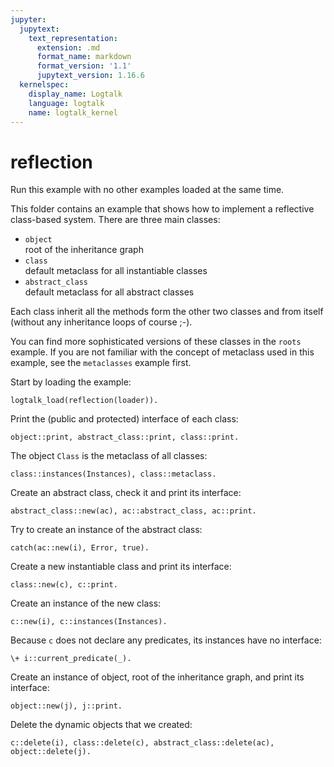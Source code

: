 ```yaml
---
jupyter:
  jupytext:
    text_representation:
      extension: .md
      format_name: markdown
      format_version: '1.1'
      jupytext_version: 1.16.6
  kernelspec:
    display_name: Logtalk
    language: logtalk
    name: logtalk_kernel
---
```


<!--
________________________________________________________________________

This file is part of Logtalk <https://logtalk.org/>  
SPDX-FileCopyrightText: 1998-2025 Paulo Moura <pmoura@logtalk.org>  
SPDX-License-Identifier: Apache-2.0

Licensed under the Apache License, Version 2.0 (the "License");
you may not use this file except in compliance with the License.
You may obtain a copy of the License at

    http://www.apache.org/licenses/LICENSE-2.0

Unless required by applicable law or agreed to in writing, software
distributed under the License is distributed on an "AS IS" BASIS,
WITHOUT WARRANTIES OR CONDITIONS OF ANY KIND, either express or implied.
See the License for the specific language governing permissions and
limitations under the License.
________________________________________________________________________
-->

# reflection

Run this example with no other examples loaded at the same time.

This folder contains an example that shows how to implement a reflective
class-based system. There are three main classes:

- `object`  
	root of the inheritance graph
- `class`  
	default metaclass for all instantiable classes
- `abstract_class`  
	default metaclass for all abstract classes

Each class inherit all the methods form the other two classes and from 
itself (without any inheritance loops of course ;-).

You can find more sophisticated versions of these classes in the `roots`
example. If you are not familiar with the concept of metaclass used in
this example, see the `metaclasses` example first.

Start by loading the example:

```logtalk
logtalk_load(reflection(loader)).
```

Print the (public and protected) interface of each class:

```logtalk
object::print, abstract_class::print, class::print.
```

<!--
Object: object

  interface:
    new/1
    delete/1
    instances/1
    metaclass/0
    abstract_class/0
    strict_instance/0
    print/0

Object: abstract_class

  interface:
    new/1
    delete/1
    instances/1
    metaclass/0
    abstract_class/0
    strict_instance/0
    print/0

Object: class

  interface:
    new/1
    delete/1
    instances/1
    metaclass/0
    abstract_class/0
    strict_instance/0
    print/0

true.
-->

The object `Class` is the metaclass of all classes:

```logtalk
class::instances(Instances), class::metaclass.
```

<!--
Instances = [class,abstract_class,object].
-->

Create an abstract class, check it and print its interface:

```logtalk
abstract_class::new(ac), ac::abstract_class, ac::print.
```

<!--
Object: ac

  interface:
    metaclass/0
    abstract_class/0
    strict_instance/0
    print/0

true.
-->

Try to create an instance of the abstract class:

```logtalk
catch(ac::new(i), Error, true).
```

<!--
Error = error(existence_error(predicate_declaration,new(i)),ac::new(i),user).
-->

Create a new instantiable class and print its interface:

```logtalk
class::new(c), c::print.
```

<!--
Object: c

  interface:
    new/1
    delete/1
    instances/1
    metaclass/0
    abstract_class/0
    strict_instance/0
    print/0

true.
-->

Create an instance of the new class:

```logtalk
c::new(i), c::instances(Instances).
```

<!--
Instances = [i].
-->

Because `c` does not declare any predicates, its instances have no interface:

```logtalk
\+ i::current_predicate(_).
```

<!--
true.
-->

Create an instance of object, root of the inheritance graph, and print its interface:

```logtalk
object::new(j), j::print.
```

<!--
Object: j

  interface:
    strict_instance/0
    print/0

true.
-->

Delete the dynamic objects that we created:

```logtalk
c::delete(i), class::delete(c), abstract_class::delete(ac), object::delete(j).
```

<!--
true.
-->

